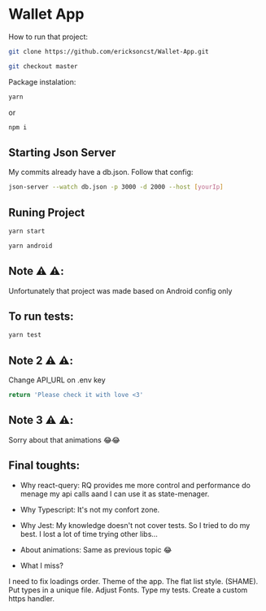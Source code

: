 # Wallet App

How to run that project:

```bash
git clone https://github.com/ericksoncst/Wallet-App.git
```

```bash
git checkout master
```

Package instalation:

```bash
yarn
```
or 

```bash
npm i
```

## Starting Json Server

My commits already have a db.json. Follow that config:

```bash
json-server --watch db.json -p 3000 -d 2000 --host [yourIp]
```

## Runing Project

```bash
yarn start
```


```bash
yarn android
```

## Note ⚠️ ⚠️:
Unfortunately that project was made based on Android config only

## To run tests:
```bash
yarn test
```

## Note 2 ⚠️ ⚠️:

Change API_URL on .env key


```typescript
return 'Please check it with love <3'
```

## Note 3 ⚠️ ⚠️:

Sorry about that animations 😂😂


## Final toughts:

- Why react-query: 
RQ provides me more control and performance do menage my api calls aand I can use it as state-menager.

- Why Typescript:
It's not my confort zone.

- Why Jest:
My knowledge doesn't not cover tests. So I tried to do my best. I lost a lot of time trying other libs...

- About animations:
Same as previous topic 😂

- What I miss?

I need to fix loadings order.
Theme of the app.
The flat list style. (SHAME).
Put types in a unique file.
Adjust Fonts.
Type my tests.
Create a custom https handler.
